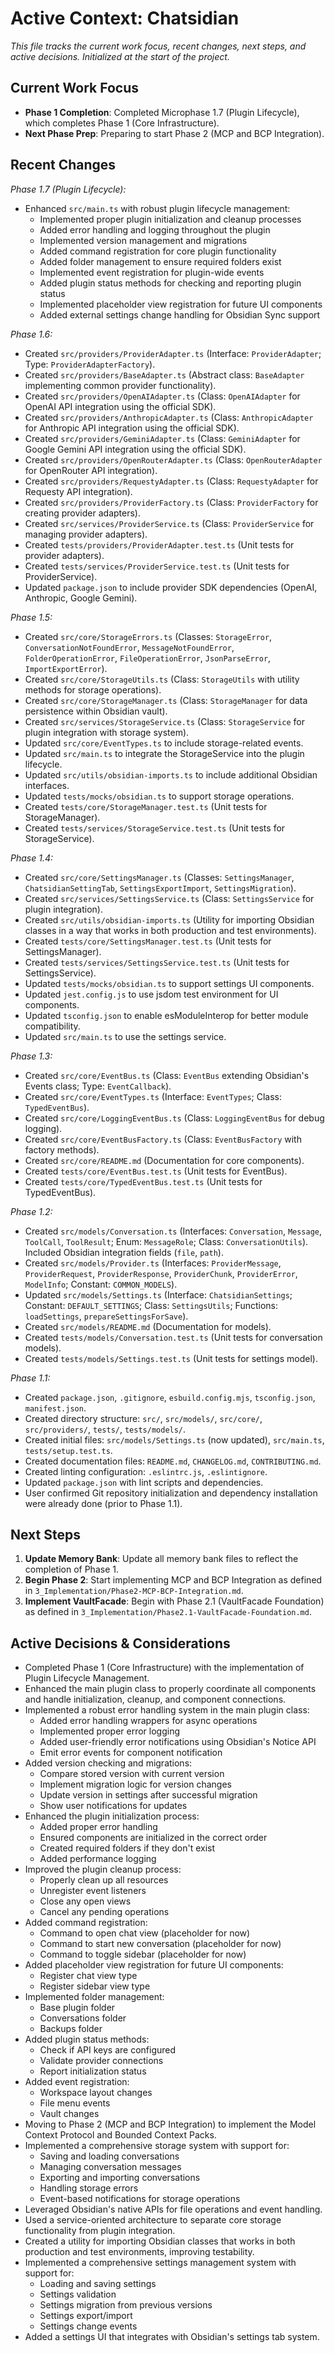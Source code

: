 # Active Context: Chatsidian

*This file tracks the current work focus, recent changes, next steps, and active decisions. Initialized at the start of the project.*

## Current Work Focus

-   **Phase 1 Completion**: Completed Microphase 1.7 (Plugin Lifecycle), which completes Phase 1 (Core Infrastructure).
-   **Next Phase Prep**: Preparing to start Phase 2 (MCP and BCP Integration).

## Recent Changes

*Phase 1.7 (Plugin Lifecycle):*
-   Enhanced `src/main.ts` with robust plugin lifecycle management:
    -   Implemented proper plugin initialization and cleanup processes
    -   Added error handling and logging throughout the plugin
    -   Implemented version management and migrations
    -   Added command registration for core plugin functionality
    -   Added folder management to ensure required folders exist
    -   Implemented event registration for plugin-wide events
    -   Added plugin status methods for checking and reporting plugin status
    -   Implemented placeholder view registration for future UI components
    -   Added external settings change handling for Obsidian Sync support

*Phase 1.6:*
-   Created `src/providers/ProviderAdapter.ts` (Interface: `ProviderAdapter`; Type: `ProviderAdapterFactory`).
-   Created `src/providers/BaseAdapter.ts` (Abstract class: `BaseAdapter` implementing common provider functionality).
-   Created `src/providers/OpenAIAdapter.ts` (Class: `OpenAIAdapter` for OpenAI API integration using the official SDK).
-   Created `src/providers/AnthropicAdapter.ts` (Class: `AnthropicAdapter` for Anthropic API integration using the official SDK).
-   Created `src/providers/GeminiAdapter.ts` (Class: `GeminiAdapter` for Google Gemini API integration using the official SDK).
-   Created `src/providers/OpenRouterAdapter.ts` (Class: `OpenRouterAdapter` for OpenRouter API integration).
-   Created `src/providers/RequestyAdapter.ts` (Class: `RequestyAdapter` for Requesty API integration).
-   Created `src/providers/ProviderFactory.ts` (Class: `ProviderFactory` for creating provider adapters).
-   Created `src/services/ProviderService.ts` (Class: `ProviderService` for managing provider adapters).
-   Created `tests/providers/ProviderAdapter.test.ts` (Unit tests for provider adapters).
-   Created `tests/services/ProviderService.test.ts` (Unit tests for ProviderService).
-   Updated `package.json` to include provider SDK dependencies (OpenAI, Anthropic, Google Gemini).

*Phase 1.5:*
-   Created `src/core/StorageErrors.ts` (Classes: `StorageError`, `ConversationNotFoundError`, `MessageNotFoundError`, `FolderOperationError`, `FileOperationError`, `JsonParseError`, `ImportExportError`).
-   Created `src/core/StorageUtils.ts` (Class: `StorageUtils` with utility methods for storage operations).
-   Created `src/core/StorageManager.ts` (Class: `StorageManager` for data persistence within Obsidian vault).
-   Created `src/services/StorageService.ts` (Class: `StorageService` for plugin integration with storage system).
-   Updated `src/core/EventTypes.ts` to include storage-related events.
-   Updated `src/main.ts` to integrate the StorageService into the plugin lifecycle.
-   Updated `src/utils/obsidian-imports.ts` to include additional Obsidian interfaces.
-   Updated `tests/mocks/obsidian.ts` to support storage operations.
-   Created `tests/core/StorageManager.test.ts` (Unit tests for StorageManager).
-   Created `tests/services/StorageService.test.ts` (Unit tests for StorageService).

*Phase 1.4:*
-   Created `src/core/SettingsManager.ts` (Classes: `SettingsManager`, `ChatsidianSettingTab`, `SettingsExportImport`, `SettingsMigration`).
-   Created `src/services/SettingsService.ts` (Class: `SettingsService` for plugin integration).
-   Created `src/utils/obsidian-imports.ts` (Utility for importing Obsidian classes in a way that works in both production and test environments).
-   Created `tests/core/SettingsManager.test.ts` (Unit tests for SettingsManager).
-   Created `tests/services/SettingsService.test.ts` (Unit tests for SettingsService).
-   Updated `tests/mocks/obsidian.ts` to support settings UI components.
-   Updated `jest.config.js` to use jsdom test environment for UI components.
-   Updated `tsconfig.json` to enable esModuleInterop for better module compatibility.
-   Updated `src/main.ts` to use the settings service.

*Phase 1.3:*
-   Created `src/core/EventBus.ts` (Class: `EventBus` extending Obsidian's Events class; Type: `EventCallback`).
-   Created `src/core/EventTypes.ts` (Interface: `EventTypes`; Class: `TypedEventBus`).
-   Created `src/core/LoggingEventBus.ts` (Class: `LoggingEventBus` for debug logging).
-   Created `src/core/EventBusFactory.ts` (Class: `EventBusFactory` with factory methods).
-   Created `src/core/README.md` (Documentation for core components).
-   Created `tests/core/EventBus.test.ts` (Unit tests for EventBus).
-   Created `tests/core/TypedEventBus.test.ts` (Unit tests for TypedEventBus).

*Phase 1.2:*
-   Created `src/models/Conversation.ts` (Interfaces: `Conversation`, `Message`, `ToolCall`, `ToolResult`; Enum: `MessageRole`; Class: `ConversationUtils`). Included Obsidian integration fields (`file`, `path`).
-   Created `src/models/Provider.ts` (Interfaces: `ProviderMessage`, `ProviderRequest`, `ProviderResponse`, `ProviderChunk`, `ProviderError`, `ModelInfo`; Constant: `COMMON_MODELS`).
-   Updated `src/models/Settings.ts` (Interface: `ChatsidianSettings`; Constant: `DEFAULT_SETTINGS`; Class: `SettingsUtils`; Functions: `loadSettings`, `prepareSettingsForSave`).
-   Created `src/models/README.md` (Documentation for models).
-   Created `tests/models/Conversation.test.ts` (Unit tests for conversation models).
-   Created `tests/models/Settings.test.ts` (Unit tests for settings model).

*Phase 1.1:*
-   Created `package.json`, `.gitignore`, `esbuild.config.mjs`, `tsconfig.json`, `manifest.json`.
-   Created directory structure: `src/`, `src/models/`, `src/core/`, `src/providers/`, `tests/`, `tests/models/`.
-   Created initial files: `src/models/Settings.ts` (now updated), `src/main.ts`, `tests/setup.test.ts`.
-   Created documentation files: `README.md`, `CHANGELOG.md`, `CONTRIBUTING.md`.
-   Created linting configuration: `.eslintrc.js`, `.eslintignore`.
-   Updated `package.json` with lint scripts and dependencies.
-   User confirmed Git repository initialization and dependency installation were already done (prior to Phase 1.1).

## Next Steps

1.  **Update Memory Bank**: Update all memory bank files to reflect the completion of Phase 1.
2.  **Begin Phase 2**: Start implementing MCP and BCP Integration as defined in `3_Implementation/Phase2-MCP-BCP-Integration.md`.
3.  **Implement VaultFacade**: Begin with Phase 2.1 (VaultFacade Foundation) as defined in `3_Implementation/Phase2.1-VaultFacade-Foundation.md`.

## Active Decisions & Considerations

-   Completed Phase 1 (Core Infrastructure) with the implementation of Plugin Lifecycle Management.
-   Enhanced the main plugin class to properly coordinate all components and handle initialization, cleanup, and component connections.
-   Implemented a robust error handling system in the main plugin class:
    -   Added error handling wrappers for async operations
    -   Implemented proper error logging
    -   Added user-friendly error notifications using Obsidian's Notice API
    -   Emit error events for component notification
-   Added version checking and migrations:
    -   Compare stored version with current version
    -   Implement migration logic for version changes
    -   Update version in settings after successful migration
    -   Show user notifications for updates
-   Enhanced the plugin initialization process:
    -   Added proper error handling
    -   Ensured components are initialized in the correct order
    -   Created required folders if they don't exist
    -   Added performance logging
-   Improved the plugin cleanup process:
    -   Properly clean up all resources
    -   Unregister event listeners
    -   Close any open views
    -   Cancel any pending operations
-   Added command registration:
    -   Command to open chat view (placeholder for now)
    -   Command to start new conversation (placeholder for now)
    -   Command to toggle sidebar (placeholder for now)
-   Added placeholder view registration for future UI components:
    -   Register chat view type
    -   Register sidebar view type
-   Implemented folder management:
    -   Base plugin folder
    -   Conversations folder
    -   Backups folder
-   Added plugin status methods:
    -   Check if API keys are configured
    -   Validate provider connections
    -   Report initialization status
-   Added event registration:
    -   Workspace layout changes
    -   File menu events
    -   Vault changes
-   Moving to Phase 2 (MCP and BCP Integration) to implement the Model Context Protocol and Bounded Context Packs.
-   Implemented a comprehensive storage system with support for:
    -   Saving and loading conversations
    -   Managing conversation messages
    -   Exporting and importing conversations
    -   Handling storage errors
    -   Event-based notifications for storage operations
-   Leveraged Obsidian's native APIs for file operations and event handling.
-   Used a service-oriented architecture to separate core storage functionality from plugin integration.
-   Created a utility for importing Obsidian classes that works in both production and test environments, improving testability.
-   Implemented a comprehensive settings management system with support for:
    -   Loading and saving settings
    -   Settings validation
    -   Settings migration from previous versions
    -   Settings export/import
    -   Settings change events
-   Added a settings UI that integrates with Obsidian's settings tab system.
